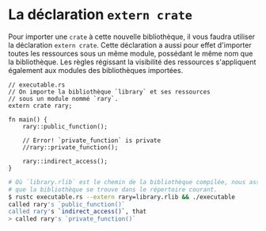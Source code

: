 # La déclaration `extern crate`

Pour importer une `crate` à cette nouvelle bibliothèque, il vous faudra utiliser la déclaration `extern crate`. Cette déclaration a aussi pour effet d'importer toutes les ressources sous un même module, possédant le même nom que la bibliothèque. Les règles régissant la visibilité des ressources s'appliquent également aux modules des bibliothèques importées.

```rust,ignore
// executable.rs
// On importe la bibliothèque `library` et ses ressources 
// sous un module nommé `rary`.
extern crate rary;

fn main() {
    rary::public_function();

    // Error! `private_function` is private
    //rary::private_function();

    rary::indirect_access();
}
```

```bash
# Où `library.rlib` est le chemin de la bibliothèque compilée, nous assumerons ici 
# que la bibliothèque se trouve dans le répertoire courant.
$ rustc executable.rs --extern rary=library.rlib && ./executable
called rary's `public_function()`
called rary's `indirect_access()`, that
> called rary's `private_function()`
```
